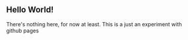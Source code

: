 ## Hello World!

There's nothing here, for now at least.
This is a just an experiment with github pages
